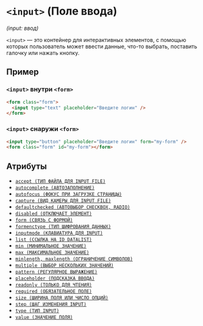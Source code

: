 # `<input>` (Поле ввода)

_(input: ввод)_

`<input>` — это контейнер для интерактивных элементов, с помощью которых пользователь может ввести данные, что-то выбрать, поставить галочку или нажать кнопку.

## Пример

### `<input>` внутри `<form>`

```html
<form class="form">
  <input type="text" placeholder="Введите логин" />
</form>
```

### `<input>` снаружи `<form>`

```html
<input type="button" placeholder="Введите логин" form="my-form" />
<form class="form" id="my-form"></form>
```

## Атрибуты

- [`accept (ТИП ФАЙЛА ДЛЯ INPUT FILE)`](<../ATTRIBUTES FORM/accept.md>)
- [`autocomplete (АВТОЗАПОЛНЕНИЕ)`](<../ATTRIBUTES FORM/autocomplete.md>)
- [`autofocus (ФОКУС ПРИ ЗАГРУЗКЕ СТРАНИЦЫ)`](<../ATTRIBUTES FORM/autofocus.md>)
- [`capture (ВИД КАМЕРЫ ДЛЯ INPUT FILE)`](<../ATTRIBUTES FORM/capture.md>)
- [`defaultchecked (АВТОВЫБОР CHECKBOX, RADIO)`](<../ATTRIBUTES FORM/defaultchecked.md>)
- [`disabled (ОТКЛЮЧАЕТ ЭЛЕМЕНТ)`](<../ATTRIBUTES FORM/disabled.md>)
- [`form (СВЯЗЬ С ФОРМОЙ)`](<../ATTRIBUTES FORM/form.md>)
- [`formenctype (ТИП ШИФРОВАНИЯ ДАННЫХ)`](<../ATTRIBUTES FORM/formenctype.md>)
- [`inputmode (КЛАВИАТУРА ДЛЯ INPUT)`](<../ATTRIBUTES FORM/inputmode.md>)
- [`list (ССЫЛКА НА ID DATALIST)`](<../ATTRIBUTES FORM/list.md>)
- [`min (МИНИМАЛЬНОЕ ЗНАЧЕНИЕ)`](<../ATTRIBUTES FORM/min.md>)
- [`max (МАКСИМАЛЬНОЕ ЗНАЧЕНИЕ)`](<../ATTRIBUTES FORM/max.md>)
- [`minlength, maxlength (ОГРАНИЧЕНИЕ СИМВОЛОВ)`](<../ATTRIBUTES FORM/minlength, maxlength.md>)
- [`multiple (ВЫБОР НЕСКОЛЬКИХ ЗНАЧЕНИЙ)`](<../ATTRIBUTES FORM/multiple.md>)
- [`pattern (РЕГУЛЯРНОЕ ВЫРАЖЕНИЕ)`](<../ATTRIBUTES FORM/pattern.md>)
- [`placeholder (ПОДСКАЗКА ВВОДА)`](<../ATTRIBUTES FORM/placeholder.md>)
- [`readonly (ТОЛЬКО ДЛЯ ЧТЕНИЯ)`](<../ATTRIBUTES FORM/readonly.md>)
- [`required (ОБЯЗАТЕЛЬНОЕ ПОЛЕ)`](<../ATTRIBUTES FORM/required.md>)
- [`size (ШИРИНА ПОЛЯ ИЛИ ЧИСЛО ОПЦИЙ)`](<../ATTRIBUTES FORM/size.md>)
- [`step (ШАГ ИЗМЕНЕНИЯ INPUT)`](<../ATTRIBUTES FORM/step.md>)
- [`type (ТИП INPUT)`](<../ATTRIBUTES FORM/type (INPUT).md>)
- [`value (ЗНАЧЕНИЕ ПОЛЯ)`](<../ATTRIBUTES FORM/value.md>)
